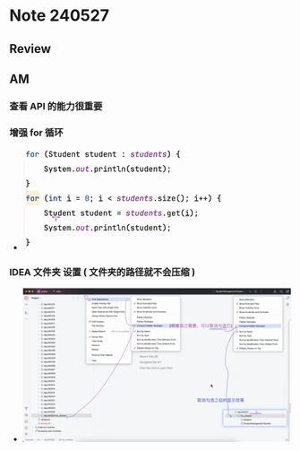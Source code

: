 # Note 240527
## Review

## AM
### 查看 API 的能力很重要

### 增强 for 循环
- ![img.png](img.png)

### IDEA 文件夹 设置 ( 文件夹的路径就不会压缩 )
- ![img_1.png](img_1.png)